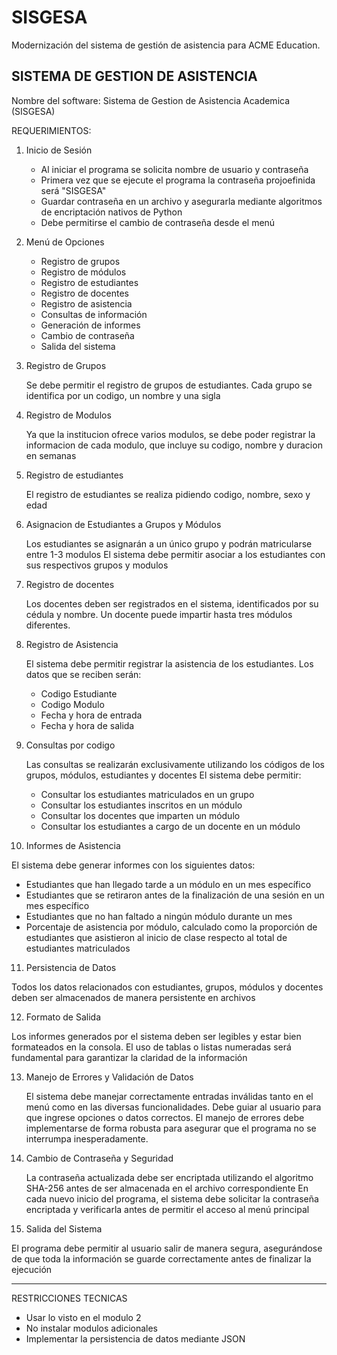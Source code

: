 # SISGESA
Modernización del sistema de gestión de asistencia para ACME Education.

SISTEMA DE GESTION DE ASISTENCIA
--------------------------------
Nombre del software:  Sistema de Gestion de Asistencia Academica (SISGESA)

REQUERIMIENTOS:

1. Inicio de Sesión

   - Al iniciar el programa se solicita nombre de usuario y contraseña
   - Primera vez que se ejecute el programa la contraseña projoefinida será "SISGESA" 
   - Guardar contraseña en un archivo y asegurarla mediante algoritmos de encriptación nativos de Python
   - Debe permitirse el cambio de contraseña desde el menú

2. Menú de Opciones

   - Registro de grupos
   - Registro de módulos
   - Registro de estudiantes
   - Registro de docentes
   - Registro de asistencia
   - Consultas de información
   - Generación de informes
   - Cambio de contraseña
   - Salida del sistema

3. Registro de Grupos

   Se debe permitir el registro de grupos de estudiantes. Cada grupo se identifica por un codigo, un nombre y una sigla

4. Registro de Modulos

   Ya que la institucion ofrece varios modulos, se debe poder registrar la informacion de cada modulo, que incluye su codigo, nombre y duracion en semanas

5. Registro de estudiantes

   El registro de estudiantes se realiza pidiendo codigo, nombre, sexo y edad

6. Asignacion de Estudiantes a Grupos y Módulos

   Los estudiantes se asignarán a un único grupo y podrán matricularse entre 1-3 modulos
   El sistema debe permitir asociar a los estudiantes con sus respectivos grupos y modulos

7. Registro de docentes

   Los docentes deben ser registrados en el sistema, identificados por su cédula y nombre. Un docente puede impartir hasta tres módulos diferentes. 

8. Registro de Asistencia

   El sistema debe permitir registrar la asistencia de los estudiantes. Los datos que se reciben serán:
   - Codigo Estudiante
   - Codigo Modulo
   - Fecha y hora de entrada
   - Fecha y hora de salida

9. Consultas por codigo

   Las consultas se realizarán exclusivamente utilizando los códigos de los grupos, módulos, estudiantes y docentes
   El sistema debe permitir:
   - Consultar los estudiantes matriculados en un grupo
   - Consultar los estudiantes inscritos en un módulo
   - Consultar los docentes que imparten un módulo
   - Consultar los estudiantes a cargo de un docente en un módulo

10. Informes de Asistencia

   El sistema debe generar informes con los siguientes datos: 
   - Estudiantes que han llegado tarde a un módulo en un mes específico
   - Estudiantes que se retiraron antes de la finalización de una sesión en un mes específico
   - Estudiantes que no han faltado a ningún módulo durante un mes
   - Porcentaje de asistencia por módulo, calculado como la proporción de estudiantes que asistieron al inicio de clase respecto al total de estudiantes matriculados

11. Persistencia de Datos

   Todos los datos relacionados con estudiantes, grupos, módulos y docentes deben ser almacenados de manera persistente en archivos

12. Formato de Salida

   Los informes generados por el sistema deben ser legibles y estar bien formateados en la consola. El uso de tablas o listas numeradas será fundamental para garantizar la claridad de la información

13. Manejo de Errores y Validación de Datos

    El sistema debe manejar correctamente entradas inválidas tanto en el menú como en las diversas funcionalidades. Debe guiar al usuario para que ingrese opciones o datos correctos. 
    El manejo de errores debe implementarse de forma robusta para asegurar que el programa no se interrumpa inesperadamente. 

14. Cambio de Contraseña y Seguridad

    La contraseña actualizada debe ser encriptada utilizando el algoritmo SHA-256 antes de ser almacenada en el archivo correspondiente
    En cada nuevo inicio del programa, el sistema debe solicitar la contraseña encriptada y verificarla antes de permitir el acceso al menú principal

15. Salida del Sistema

   El programa debe permitir al usuario salir de manera segura, asegurándose de que toda la información se guarde correctamente antes de finalizar la ejecución


--------------------------------------------------------

RESTRICCIONES TECNICAS

   - Usar lo visto en el modulo 2
   - No instalar modulos adicionales
   - Implementar la persistencia de datos mediante JSON
